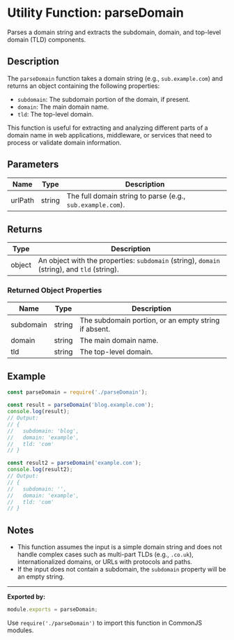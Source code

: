 # Utility Function: parseDomain

Parses a domain string and extracts the subdomain, domain, and top-level domain (TLD) components.

## Description

The `parseDomain` function takes a domain string (e.g., `sub.example.com`) and returns an object containing the following properties:

- `subdomain`: The subdomain portion of the domain, if present.
- `domain`: The main domain name.
- `tld`: The top-level domain.

This function is useful for extracting and analyzing different parts of a domain name in web applications, middleware, or services that need to process or validate domain information.

## Parameters

| Name     | Type   | Description                        |
|----------|--------|------------------------------------|
| urlPath  | string | The full domain string to parse (e.g., `sub.example.com`). |

## Returns

| Type   | Description                                                                                 |
|--------|---------------------------------------------------------------------------------------------|
| object | An object with the properties: `subdomain` (string), `domain` (string), and `tld` (string). |

### Returned Object Properties

| Name      | Type   | Description                                         |
|-----------|--------|-----------------------------------------------------|
| subdomain | string | The subdomain portion, or an empty string if absent.|
| domain    | string | The main domain name.                               |
| tld       | string | The top-level domain.                               |

## Example

```javascript
const parseDomain = require('./parseDomain');

const result = parseDomain('blog.example.com');
console.log(result);
// Output:
// {
//   subdomain: 'blog',
//   domain: 'example',
//   tld: 'com'
// }

const result2 = parseDomain('example.com');
console.log(result2);
// Output:
// {
//   subdomain: '',
//   domain: 'example',
//   tld: 'com'
// }
```

## Notes

- This function assumes the input is a simple domain string and does not handle complex cases such as multi-part TLDs (e.g., `.co.uk`), internationalized domains, or URLs with protocols and paths.
- If the input does not contain a subdomain, the `subdomain` property will be an empty string.

---

**Exported by:**  
```js
module.exports = parseDomain;
```
Use `require('./parseDomain')` to import this function in CommonJS modules.